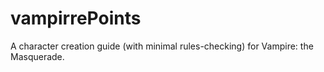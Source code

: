 vampirrePoints
==============

A character creation guide (with minimal rules-checking) for Vampire: the Masquerade.
